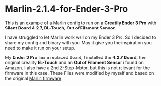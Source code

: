 # Marlin-2.1.4-for-Ender-3-Pro
This is an example of a Marlin config to run on a **Creatily Ender 3 Pro** with **Silent Board 4.2.7, BL-Touch, Out of Filament Sensor**.

I have struggled to let Marlin work well on my Ender 3 Pro. So I decided to share my config and binary with you. May it give you the inspiration you need to make it run on your setup.

My **Ender 3 Pro** has a replaced Board, I installed the **4.2.7 Board**, the original creality **BL-Touch** and an **Out of Filament Sensor** i found on Amazon. I also have a 2nd Z-Step-Motor, but this is not relevant for the firmware in this case.
These Files were modified by myself and based on the original [Marlin firmware](https://github.com/MarlinFirmware/Marlin)
